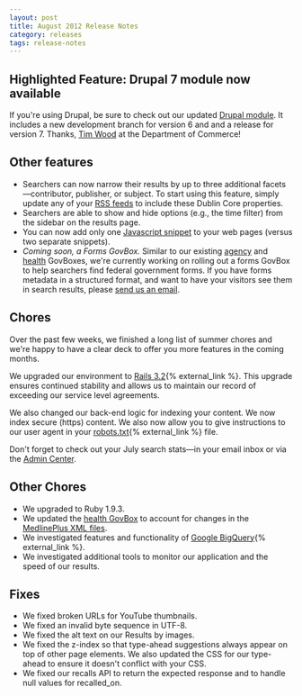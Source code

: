 ```yaml
---
layout: post
title: August 2012 Release Notes
category: releases
tags: release-notes
---
```


## Highlighted Feature: Drupal 7 module now available

If you're using Drupal, be sure to check out our updated [Drupal module](https://drupal.org/project/USASearch). It includes a new development branch for version 6 and and a release for version 7. Thanks, [Tim Wood](http://drupal.org/user/457434) at the Department of Commerce!

## Other features

* Searchers can now narrow their results by up to three additional facets&mdash;contributor, publisher, or subject. To start using this feature, simply update any of your [RSS feeds](/manual/rss.html) to include these Dublin Core properties. 
* Searchers are able to show and hide options (e.g., the time filter) from the sidebar on the results page.
* You can now add only one [Javascript snippet](/manual/code.html) to your web pages (versus two separate snippets).
* *Coming soon, a Forms GovBox.* Similar to our existing [agency](/manual/govbox-agencies.html) and [health](/manual/govbox-health.html) GovBoxes, we're currently working on rolling out a forms GovBox to help searchers find federal government forms. If you have forms metadata in a structured format, and want to have your visitors see them in search results, please [send us an email](mailto:search@support.digitalgov.gov).

## Chores

Over the past few weeks, we finished a long list of summer chores and we're happy to have a clear deck to offer you more features in the coming months.

We upgraded our environment to [Rails 3.2](http://weblog.rubyonrails.org/2012/1/20/rails-3-2-0-faster-dev-mode-routing-explain-queries-tagged-logger-store){% external_link %}. This upgrade ensures continued stability and allows us to maintain our record of exceeding our service level agreements.

We also changed our back-end logic for indexing your content. We now index secure (https) content. We also now allow you to give instructions to our user agent in your [robots.txt](http://www.robotstxt.org/robotstxt.html){% external_link %} file.

Don't forget to check out your July search stats&mdash;in your email inbox or via the [Admin Center](https://search.usa.gov/sites/).

## Other Chores

* We upgraded to Ruby 1.9.3.
* We updated the [health GovBox](/manual/govbox-health.html) to account for changes in the [MedlinePlus XML files](http://www.nlm.nih.gov/medlineplus/xml.html).
* We investigated features and functionality of [Google BigQuery](https://developers.google.com/bigquery/){% external_link %}.
* We investigated additional tools to monitor our application and the speed of our results.

## Fixes
* We fixed broken URLs for YouTube thumbnails.
* We fixed an invalid byte sequence in UTF-8.
* We fixed the alt text on our Results by images.
* We fixed the z-index so that type-ahead suggestions always appear on top of other page elements. We also updated the CSS for our type-ahead to ensure it doesn't conflict with your CSS.
* We fixed our recalls API to return the expected response and to handle null values for recalled_on.